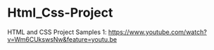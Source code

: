 # Html_Css-Project
HTML and CSS Project Samples
1: https://www.youtube.com/watch?v=Wm6CUkswsNw&feature=youtu.be
